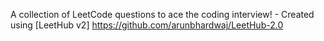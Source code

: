 
A collection of LeetCode questions to ace the coding interview! - Created using [LeetHub v2] https://github.com/arunbhardwaj/LeetHub-2.0 
 
 
 
 
 


 
